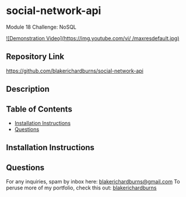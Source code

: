 # social-network-api
Module 18 Challenge: NoSQL

[![Demonstration Video](https://img.youtube.com/vi/ /maxresdefault.jpg)](https://youtu.be/ )

## Repository Link
https://github.com/blakerichardburns/social-network-api

## Description


 ## Table of Contents
  * [Installation Instructions](#installation-instructions)
  * [Questions](#questions)
  ## Installation Instructions
  
  
  ## Questions
  For any inquiries, spam by inbox here: blakerichardburns@gmail.com
  To peruse more of my portfolio, check this out: [blakerichardburns](https://github.com/blakerichardburns)